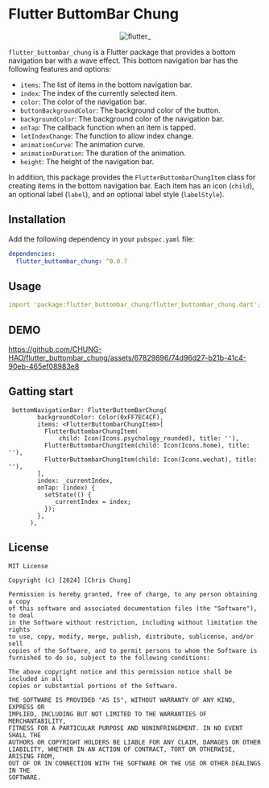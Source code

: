 
# Flutter ButtomBar Chung

<p align="center">
  <img src="https://github.com/CHUNG-HAO/flutter_buttombar_chung/assets/67829896/961a8844-1cd0-4aec-aec4-14b93ff50306" alt="flutter_" />
</p>

`flutter_buttombar_chung` is a Flutter package that provides a bottom navigation bar with a wave effect. This bottom navigation bar has the following features and options:

- `items`: The list of items in the bottom navigation bar.
- `index`: The index of the currently selected item.
- `color`: The color of the navigation bar.
- `buttonBackgroundColor`: The background color of the button.
- `backgroundColor`: The background color of the navigation bar.
- `onTap`: The callback function when an item is tapped.
- `letIndexChange`: The function to allow index change.
- `animationCurve`: The animation curve.
- `animationDuration`: The duration of the animation.
- `height`: The height of the navigation bar.

In addition, this package provides the `FlutterButtombarChungItem` class for creating items in the bottom navigation bar. Each item has an icon (`child`), an optional label (`label`), and an optional label style (`labelStyle`).

## Installation

Add the following dependency in your `pubspec.yaml` file:

```yaml
dependencies:
  flutter_buttombar_chung: ^0.0.7
```

## Usage
```yaml
import 'package:flutter_buttombar_chung/flutter_buttombar_chung.dart';

```

## DEMO


https://github.com/CHUNG-HAO/flutter_buttombar_chung/assets/67829896/74d96d27-b21b-41c4-90eb-465ef08983e8


## Gatting start
```dart=
 bottomNavigationBar: FlutterButtomBarChung(
        backgroundColor: Color(0xFF7EC4CF),
        items: <FlutterButtombarChungItem>[
          FlutterButtombarChungItem(
              child: Icon(Icons.psychology_rounded), title: ''),
          FlutterButtombarChungItem(child: Icon(Icons.home), title: ''),
          FlutterButtombarChungItem(child: Icon(Icons.wechat), title: ''),
        ],
        index: _currentIndex,
        onTap: (index) {
          setState(() {
            _currentIndex = index;
          });
        },
      ),
```


## License

```MIT
MIT License

Copyright (c) [2024] [Chris Chung]

Permission is hereby granted, free of charge, to any person obtaining a copy
of this software and associated documentation files (the "Software"), to deal
in the Software without restriction, including without limitation the rights
to use, copy, modify, merge, publish, distribute, sublicense, and/or sell
copies of the Software, and to permit persons to whom the Software is
furnished to do so, subject to the following conditions:

The above copyright notice and this permission notice shall be included in all
copies or substantial portions of the Software.

THE SOFTWARE IS PROVIDED "AS IS", WITHOUT WARRANTY OF ANY KIND, EXPRESS OR
IMPLIED, INCLUDING BUT NOT LIMITED TO THE WARRANTIES OF MERCHANTABILITY,
FITNESS FOR A PARTICULAR PURPOSE AND NONINFRINGEMENT. IN NO EVENT SHALL THE
AUTHORS OR COPYRIGHT HOLDERS BE LIABLE FOR ANY CLAIM, DAMAGES OR OTHER
LIABILITY, WHETHER IN AN ACTION OF CONTRACT, TORT OR OTHERWISE, ARISING FROM,
OUT OF OR IN CONNECTION WITH THE SOFTWARE OR THE USE OR OTHER DEALINGS IN THE
SOFTWARE.
```

